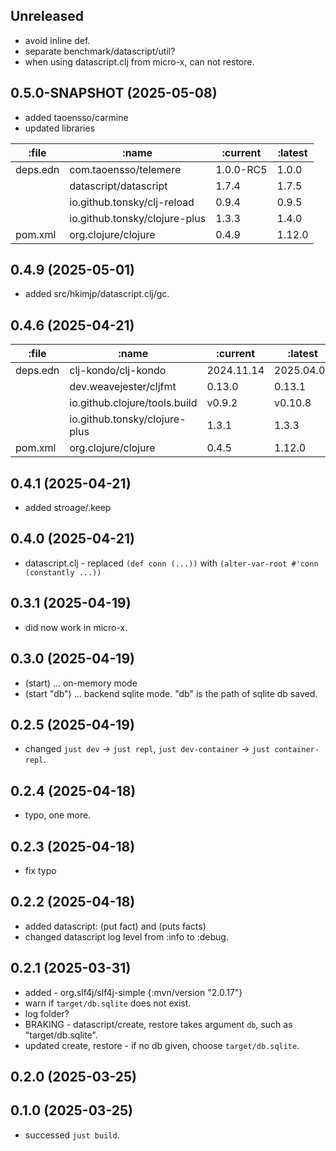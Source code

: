 ## Unreleased

* avoid inline def.
* separate benchmark/datascript/util?
* when using datascript.clj from micro-x, can not restore.

## 0.5.0-SNAPSHOT (2025-05-08)

* added taoensso/carmine
* updated libraries

| :file    | :name                         | :current  | :latest |
|--------- | ----------------------------- | --------- | --------|
| deps.edn | com.taoensso/telemere         | 1.0.0-RC5 | 1.0.0   |
|          | datascript/datascript         | 1.7.4     | 1.7.5   |
|          | io.github.tonsky/clj-reload   | 0.9.4     | 0.9.5   |
|          | io.github.tonsky/clojure-plus | 1.3.3     | 1.4.0   |
| pom.xml  | org.clojure/clojure           | 0.4.9     | 1.12.0  |

## 0.4.9 (2025-05-01)

* added src/hkimjp/datascript.clj/gc.

## 0.4.6 (2025-04-21)

| :file    | :name                         | :current   | :latest    |
|--------- | ----------------------------- | ---------- | -----------|
| deps.edn | clj-kondo/clj-kondo           | 2024.11.14 | 2025.04.07 |
|          | dev.weavejester/cljfmt        | 0.13.0     | 0.13.1     |
|          | io.github.clojure/tools.build | v0.9.2     | v0.10.8    |
|          | io.github.tonsky/clojure-plus | 1.3.1      | 1.3.3      |
| pom.xml  | org.clojure/clojure           | 0.4.5      | 1.12.0     |


## 0.4.1 (2025-04-21)

* added stroage/.keep

## 0.4.0 (2025-04-21)

* datascript.clj - replaced `(def conn (...))` with `(alter-var-root #'conn (constantly ...))`

## 0.3.1 (2025-04-19)

* did now work in micro-x.

## 0.3.0 (2025-04-19)

* (start) ... on-memory mode
* (start "db") ... backend sqlite mode. "db" is the path of sqlite db saved.

## 0.2.5 (2025-04-19)

* changed `just dev` -> `just repl`, `just dev-container` -> `just container-repl`.

## 0.2.4 (2025-04-18)

* typo, one more.

## 0.2.3 (2025-04-18)

* fix typo

## 0.2.2 (2025-04-18)

* added datascript: (put fact) and (puts facts)
* changed datascript log level from :info to :debug.

## 0.2.1 (2025-03-31)

* added - org.slf4j/slf4j-simple  {:mvn/version "2.0.17"}
* warn if `target/db.sqlite` does not exist.
* log folder?
* BRAKING - datascript/create, restore takes argument `db`, such as "target/db.sqlite".
* updated create, restore - if no db given, choose `target/db.sqlite`.

## 0.2.0 (2025-03-25)

## 0.1.0 (2025-03-25)

* successed `just build`.
